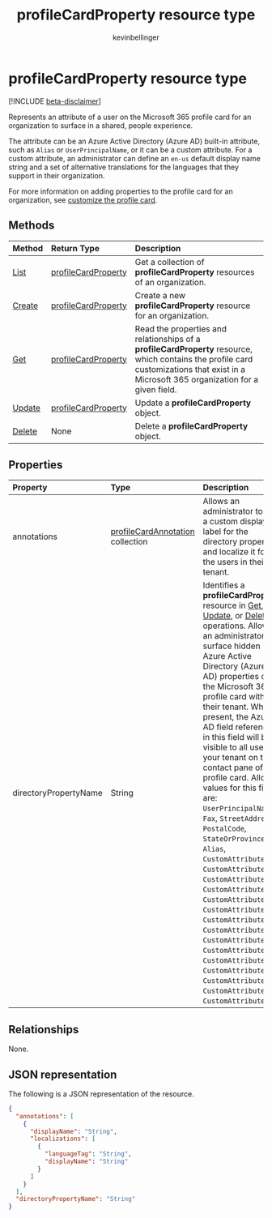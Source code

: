 ﻿---
title: "profileCardProperty resource type"
description: "Used to designate either a new property to surface in a shared, people experience or one that will have a custom display name or annotation applied to it. An administrator can define a default display name string and a set of alternative translations for the languages that they support in their organization."
localization_priority: Normal
author: "kevinbellinger"
ms.prod: "people"
doc_type: "resourcePageType"
---

# profileCardProperty resource type

[!INCLUDE [beta-disclaimer](../../includes/beta-disclaimer.md)]

Represents an attribute of a user on the Microsoft 365 profile card for an organization to surface in a shared, people experience.

The attribute can be an Azure Active Directory (Azure AD) built-in attribute, such as `Alias` or `UserPrincipalName`, or it can be a custom attribute. For a custom attribute, an administrator can define an `en-us` default display name string and a set of alternative translations for the languages that they support in their organization.

For more information on adding properties to the profile card for an organization, see [customize the profile card](/graph/add-properties-profilecard).

## Methods

| Method                                                              | Return Type                                   | Description                                                                                                                                                                               |
| :------------------------------------------------------------------ | :-------------------------------------------- | :---------------------------------------------------------------------------------------------------------------------------------------------------------------------------------------- |
| [List](../api/organizationsettings-list-profilecardproperties.md)   | [profileCardProperty](profilecardproperty.md) | Get a collection of **profileCardProperty** resources of an organization.                                                                                                                 |
| [Create](../api/organizationsettings-post-profilecardproperties.md) | [profileCardProperty](profilecardproperty.md) | Create a new **profileCardProperty** resource for an organization.                                                                                                                        |
| [Get](../api/profilecardproperty-get.md)                            | [profileCardProperty](profilecardproperty.md) | Read the properties and relationships of a **profileCardProperty** resource, which contains the profile card customizations that exist in a Microsoft 365 organization for a given field. |
| [Update](../api/profilecardproperty-update.md)                      | [profileCardProperty](profilecardproperty.md) | Update a **profileCardProperty** object.                                                                                                                                                  |
| [Delete](../api/profilecardproperty-delete.md)                      | None                                          | Delete a **profileCardProperty** object.                                                                                                                                                  |

## Properties

| Property              | Type                                                         | Description                                                                                                                                                                                                                                                                                                                                                                                                                                                                                                                                                                                                                                                                                                                                                                                                                                                                                                                                        |
| :-------------------- | :----------------------------------------------------------- | :------------------------------------------------------------------------------------------------------------------------------------------------------------------------------------------------------------------------------------------------------------------------------------------------------------------------------------------------------------------------------------------------------------------------------------------------------------------------------------------------------------------------------------------------------------------------------------------------------------------------------------------------------------------------------------------------------------------------------------------------------------------------------------------------------------------------------------------------------------------------------------------------------------------------------------------------- |
| annotations           | [profileCardAnnotation](profilecardannotation.md) collection | Allows an administrator to set a custom display label for the directory property and localize it for the users in their tenant.                                                                                                                                                                                                                                                                                                                                                                                                                                                                                                                                                                                                                                                                                                                                                                                                                    |
| directoryPropertyName | String                                                       | Identifies a **profileCardProperty** resource in [Get](../api/profilecardproperty-get.md), [Update](../api/profilecardproperty-update.md), or [Delete](../api/profilecardproperty-delete.md) operations. Allows an administrator to surface hidden Azure Active Directory (Azure AD) properties on the Microsoft 365 profile card within their tenant. When present, the Azure AD field referenced in this field will be visible to all users in your tenant on the contact pane of the profile card. Allowed values for this field are: `UserPrincipalName`, `Fax`, `StreetAddress`, `PostalCode`, `StateOrProvince`, `Alias`, `CustomAttribute1`,  `CustomAttribute2`, `CustomAttribute3`, `CustomAttribute4`, `CustomAttribute5`, `CustomAttribute6`, `CustomAttribute7`, `CustomAttribute8`, `CustomAttribute9`, `CustomAttribute10`, `CustomAttribute11`, `CustomAttribute12`, `CustomAttribute13`, `CustomAttribute14`, `CustomAttribute15`. |

## Relationships

None.

## JSON representation

The following is a JSON representation of the resource.

<!-- {
  "blockType": "resource",
  "optionalProperties": [

  ],
  "@odata.type": "microsoft.graph.profileCardProperty",
  "baseType": ""
}-->

```json
{
  "annotations": [
    {
      "displayName": "String",
      "localizations": [
        {
          "languageTag": "String",
          "displayName": "String"
        }
      ]
    }
  ],
  "directoryPropertyName": "String"
}
```

<!-- uuid: 16cd6b66-4b1a-43a1-adaf-3a886856ed98
2019-02-04 14:57:30 UTC -->

<!-- {
  "type": "#page.annotation",
  "description": "profileCardProperty resource",
  "keywords": "",
  "section": "documentation",
  "tocPath": ""
}-->
